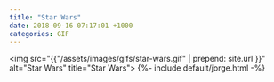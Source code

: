 ```yaml
---
title: "Star Wars"
date: 2018-09-16 07:17:01 +1000
categories: GIF
---
```


<img src="{{"/assets/images/gifs/star-wars.gif" | prepend: site.url }}"
alt="Star Wars" title="Star Wars"> {%- include default/jorge.html -%}
